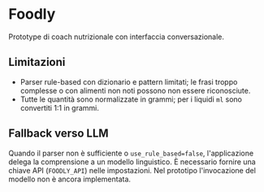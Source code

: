 # Foodly

Prototype di coach nutrizionale con interfaccia conversazionale.

## Limitazioni
- Parser rule-based con dizionario e pattern limitati; le frasi troppo complesse o con alimenti non noti possono non essere riconosciute.
- Tutte le quantità sono normalizzate in grammi; per i liquidi `ml` sono convertiti 1:1 in grammi.

## Fallback verso LLM
Quando il parser non è sufficiente o `use_rule_based=false`, l'applicazione delega la comprensione a un modello linguistico. È necessario fornire una chiave API (`FOODLY_API`) nelle impostazioni. Nel prototipo l'invocazione del modello non è ancora implementata.
